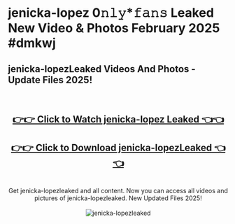 # jenicka-lopez 0𝚗𝚕𝚢*𝚏𝚊𝚗𝚜 Leaked New Video & Photos February 2025 #dmkwj

<h2>jenicka-lopezLeaked Videos And Photos - Update Files 2025!</h2>
<br>
<div align="center">
<h2><a href="https://mediaupload.pro?title=jenicka-lopez&ref=11F" rel="nofollow">👉👉 Click to Watch jenicka-lopez Leaked 👈👈</a></h2>
<h2><a href="https://mediaupload.pro?title=jenicka-lopez&ref=11F" rel="nofollow">👉👉 Click to Download jenicka-lopezLeaked 👈👈</a></h2>
<br>
Get jenicka-lopezleaked and all content. Now you can access all videos and pictures of jenicka-lopezleaked. New Updated Files 2025!
<br>
<br>
<a href="https://mediaupload.pro?title=jenicka-lopez&ref=11F" rel="nofollow" data-target="animated-image.originalLink"><img src="https://i.ibb.co/Gkj2r4b/banner.png" alt="jenicka-lopezleaked" style="max-width: 100%; display: inline-block;" data-target="animated-image.originalImage"></a>
</div>
<br>

